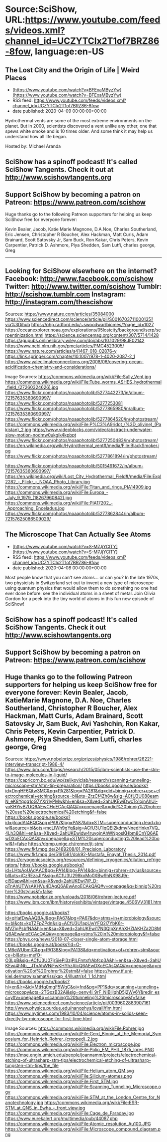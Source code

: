 # Source:SciShow, URL:https://www.youtube.com/feeds/videos.xml?channel_id=UCZYTClx2T1of7BRZ86-8fow, language:en-US

## The Lost City and the Origin of Life | Weird Places
 - [https://www.youtube.com/watch?v=BFExaMByzYw](https://www.youtube.com/watch?v=BFExaMByzYw)
 - RSS feed: https://www.youtube.com/feeds/videos.xml?channel_id=UCZYTClx2T1of7BRZ86-8fow
 - date published: 2020-04-09 00:00:00+00:00

Hydrothermal vents are some of the most extreme environments on the planet. But in 2000, scientists discovered a vent unlike any other, one that spews white smoke and is 10 times older. And some think it may help us understand how all life began.

Hosted by: Michael Aranda

SciShow has a spinoff podcast! It's called SciShow Tangents. Check it out at http://www.scishowtangents.org
----------
Support SciShow by becoming a patron on Patreon: https://www.patreon.com/scishow
----------
Huge thanks go to the following Patreon supporters for helping us keep SciShow free for everyone forever:

Kevin Bealer, Jacob, Katie Marie Magnone, D.A.Noe, Charles Southerland, Eric Jensen, Christopher R Boucher, Alex Hackman, Matt Curls, Adam Brainard, Scott Satovsky Jr, Sam Buck, Ron Kakar, Chris Peters, Kevin Carpentier, Patrick D. Ashmore, Piya Shedden, Sam Lutfi, charles george, Greg

----------
Looking for SciShow elsewhere on the internet?
Facebook: http://www.facebook.com/scishow
Twitter: http://www.twitter.com/scishow
Tumblr: http://scishow.tumblr.com
Instagram: http://instagram.com/thescishow
----------
Sources:
https://www.nature.com/articles/35084000
https://www.sciencedirect.com/science/article/pii/S0016703711000135?via%3Dihub
https://php.radford.edu/~swoodwar/biomes/?page_id=1027
https://oceanexplorer.noaa.gov/explorations/05lostcity/background/serp/serpentinization.html
https://science.sciencemag.org/content/307/5714/1428
https://agupubs.onlinelibrary.wiley.com/doi/abs/10.1029/98JE02142
https://www.ncbi.nlm.nih.gov/pmc/articles/PMC4523005/
https://www.nature.com/articles/s41467-018-02876-y
https://link.springer.com/chapter/10.1007/978-1-4020-2087-2_1
https://www.yaleclimateconnections.org/2008/06/covering-ocean-acidification-chemistry-and-considerations/

Image Sources:
https://commons.wikimedia.org/wiki/File:Sully_Vent.jpg
https://commons.wikimedia.org/wiki/File:Tube_worms_ASHES_hydrothermal_field_(27260324626).jpg
https://www.flickr.com/photos/noaaphotolib/5277442273/in/album-72157635360690997/
https://www.flickr.com/photos/noaaphotolib/5277253081
https://www.flickr.com/photos/noaaphotolib/5277865980/in/album-72157635360690997/
https://www.flickr.com/photos/noaaphotolib/5277864520/in/photostream/
https://commons.wikimedia.org/wiki/File:P%C3%A9ridot_(%3D_olivine)_(Pakistan)_2.jpg
https://www.videoblocks.com/video/abstract-underwater-slow-motion-nodmw0ukgik4kpbpt
https://www.flickr.com/photos/noaaphotolib/5277250483/in/photostream/
https://en.wikipedia.org/wiki/Hydrothermal_vent#/media/File:BlackSmoker.jpg
https://www.flickr.com/photos/noaaphotolib/5277861894/in/photostream/

https://www.flickr.com/photos/noaaphotolib/5015491672/in/album-72157635360690997/
https://en.wikipedia.org/wiki/Lost_City_Hydrothermal_Field#/media/File:Expl2282_-_Flickr_-_NOAA_Photo_Library.jpg
https://commons.wikimedia.org/wiki/File:Titan_and_rings_PIA14909.jpg
https://commons.wikimedia.org/wiki/File:Europa_-_July_9_1979_(18267960842).jpg
https://commons.wikimedia.org/wiki/File:PIA17202_-_Approaching_Enceladus.jpg
https://www.flickr.com/photos/noaaphotolib/5277862844/in/album-72157625086509029/

## The Microscope That Can Actually See Atoms
 - [https://www.youtube.com/watch?v=S-M7JjYClTY](https://www.youtube.com/watch?v=S-M7JjYClTY)
 - RSS feed: https://www.youtube.com/feeds/videos.xml?channel_id=UCZYTClx2T1of7BRZ86-8fow
 - date published: 2020-04-08 00:00:00+00:00

Most people know that you can't see atoms... or can you? In the late 1970s, two physicists in Switzerland set out to invent a new type of microscope using quantum physics that would allow them to do something no one had ever done before: see the individual atoms in a sheet of metal. Join Olivia Gordon for a peek into the tiny world of atoms in this fun new episode of SciShow! 

SciShow has a spinoff podcast! It's called SciShow Tangents. Check it out http://www.scishowtangents.org
------
Support SciShow by becoming a patron on Patreon: https://www.patreon.com/scishow
------
Huge thanks go to the following Patreon supporters for helping us keep SciShow free for everyone forever:
Kevin Bealer, Jacob, KatieMarie Magnone, D.A. Noe, Charles Southerland, Christopher R Boucher, Alex Hackman, Matt Curls, Adam Brainard, Scott Satovsky Jr, Sam Buck, Avi Yashchin, Ron Kakar, Chris Peters, Kevin Carpentier, Patrick D. Ashmore, Piya Shedden, Sam Lutfi, charles george, Greg
------
Sources:
https://www.nobelprize.org/prizes/physics/1986/rohrer/26221-interview-transcript-1986-4/ 
https://www.ibm.com/blogs/research/2015/05/ibm-scientists-use-the-stm-to-image-molecules-in-liquid/ 
https://capricorn.bc.edu/wp/zeljkoviclab/research/scanning-tunneling-microscopy-stm/stm-tip-preparation/ 
https://books.google.se/books?id=DngHF6Qtw3MC&pg=PA281&lpg=PA281&dq=did+binnig+rohrer+use+electrochemical+etching&source=bl&ots=ZrzCf4Zh8w&sig=ACfU3U088eamN_eK8Yqgq1oG7YXri1yPMw&hl=en&sa=X&ved=2ahUKEwiDwcTo1ojnAhUi-yoKHYivB7UQ6AEwCHoECAcQAQ#v=onepage&q=did%20binnig%20rohrer%20use%20electrochemical%20etching&f=false 
https://books.google.se/books?id=ijloadAt4BQC&pg=PA87&lpg=PA87&dq=STM+superconducting+lead+bowl&source=bl&ots=mcLIWh9gYq&sig=ACfU3U1lqQEI2kdmyNnedHnkn7VQ_4Lh3Q&hl=en&sa=X&ved=2ahUKEwidw4ruyojnAhWNposKHbm8CnYQ6AEwDXoECAoQAQ#v=onepage&q=STM%20superconducting%20lead%20bowl&f=false
https://dqmp.unige.ch/renner/jt-stm/
https://www.fkf.mpg.de/2489208/01_Precision_Laboratory 
https://www.fkf.mpg.de/5191581/dok92-Mostafa_Enayat_Thesis_2014.pdf 
https://cryogenicsociety.org/resources/defining_cryogenics/dilution_refrigerators/ 
https://books.google.at/books?id=LHtsAoUAdAAC&pg=PA14&lpg=PA14&dq=binnig+rohrer+stylus&source=bl&ots=iCzREzaJIY&sig=ACfU3U298koMo0XBw9hNX98J9r-cI5Dapw&hl=en&sa=X&ved=2ahUKEwj7iP_D-pTnAhUTWsAKHVu4DAgQ6AEwAnoECAkQAQ#v=onepage&q=binnig%20rohrer%20stylus&f=false
https://www.nobelprize.org/uploads/2018/06/rohrer-lecture.pdf 
https://www.ibm.com/ibm/history/exhibits/vintage/vintage_4506VV3181.html  
https://books.google.at/books?id=qHafDwAAQBAJ&pg=PA67&lpg=PA67&dq=stms+in+microbiology&source=bl&ots=kpTZFpZPdn&sig=ACfU3U1apUwYFQ2l7YbK6r-MVZjqPsbfNA&hl=en&sa=X&ved=2ahUKEwi17N3QlpXnAhXHZlAKHZa2D8MQ6AEwAnoECAcQAQ#v=onepage&q=stms%20in%20microbiology&f=false 
https://phys.org/news/2018-07-closer-single-atom-storage.html
https://books.google.at/books?id=O-LM6eWUbmIC&pg=PA138&lpg=PA138&dq=motivation+of+rohrer+stm&source=bl&ots=mefO-O3LpB&sig=ACfU3U07jrSiePi3zjPILFmtxfrAbfcp3A&hl=en&sa=X&ved=2ahUKEwi4hNb__JTnAhWNiFwKHYhzAlcQ6AEwDXoECAsQAQ#v=onepage&q=motivation%20of%20rohrer%20stm&f=false
https://www.tf.uni-kiel.de/matwis/amat/iss/kap_4/illustr/s4_1_1d.html 
https://books.google.hr/books?hl=en&lr=&id=MtHq0mgF5WgC&oi=fnd&pg=PP1&dq=scanning+tunneling+microscopy&ots=2TGozB32Aj&sig=oeny4j_9rF_NIBljlqhD5j2Wv6Y&redir_esc=y#v=onepage&q=scanning%20tunneling%20microscopy&f=false 
https://www.sciencedirect.com/science/article/pii/0039602883907161
http://www.physics.purdue.edu/nanophys/lovall/fim.html 
https://www.nytimes.com/1983/10/04/science/atoms-in-solids-seen-directly-by-microscope-for-first-time.html

Image Sources:
https://commons.wikimedia.org/wiki/File:Rohrer.jpg
https://commons.wikimedia.org/wiki/File:Gerd_Binnig_at_the_Memorial_Symposium_for_Heinrich_Rohrer_(cropped)_2.jpg
https://commons.wikimedia.org/wiki/File:Electron_microscope.jpg
https://commons.wikimedia.org/wiki/File:Polio_EM_PHIL_1875_lores.PNG
https://mse.engin.umich.edu/people/joannamm/projects/electrochemical-etching-of-ultrasharp-stm-tips/electrochemical-etching-of-ultrasharp-tungsten-stm-tips/the_file
https://commons.wikimedia.org/wiki/File:Helium_atom_QM.svg
https://commons.wikimedia.org/wiki/File:Silicium-atomes.png
https://commons.wikimedia.org/wiki/File:First_STM.jpg
https://commons.wikimedia.org/wiki/File:Scanning_Tunneling_Microscope.ogv
https://commons.wikimedia.org/wiki/File:STM_at_the_London_Centre_for_Nanotechnology.jpg
https://commons.wikimedia.org/wiki/File:ESR-STM_at_QNS_in_Ewha_-_front_view.jpg
https://commons.wikimedia.org/wiki/File:Cage_de_Faraday.jpg
https://www.eurekalert.org/multimedia/pub/44087.php
https://commons.wikimedia.org/wiki/File:Atomic_resolution_Au100.JPG
https://commons.wikimedia.org/wiki/File:Microscope_compound_diagram.png

